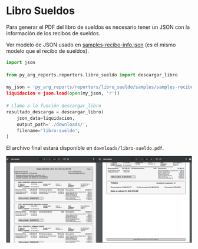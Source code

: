 # Libro Sueldos

Para generar el PDF del libro de sueldos es necesario tener un JSON con la información de los recibos de sueldos.  

Ver modelo de JSON usado en [samples-recibo-info.json](py_arg_reports/reporters/libro_sueldo/samples/samples-recibo-info.json) (es el mismo modelo que el recibo de sueldos).  

```python
import json

from py_arg_reports.reporters.libro_sueldo import descargar_libro

my_json = 'py_arg_reports/reporters/libro_sueldo/samples/samples-recibo-info.json
liquidacion = json.load(open(my_json, 'r'))

# Llamo a la función descargar_libro
resultado_descarga = descargar_libro(
    json_data=liquidacion,
    output_path='./downloads/',
    filename='libro-sueldo',
)
```

El archivo final estará disponible en `downloads/libro-sueldo.pdf`.  

![Libro Sueldos](/docs/images/libro-sueldo.png)